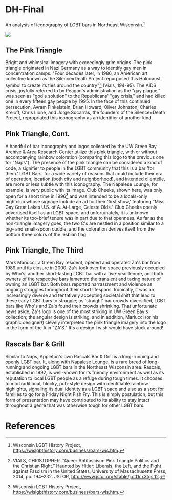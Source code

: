 # DH-Final
An analysis of iconography of LGBT bars in Northeast Wisconsin.[^2]
<param ve-image 
       label="My World Hand-Drawn Flier" 
       description="Framed poster for My World, drawn by then-owner, Bob Hackl." 
       license="public domain" 
       url="https://github.com/Votiaw09/Imagas/blob/main/Rainbow%20Over%20Wisconsin,%20My%20World%20flier.jpg?raw=true">

<a href="https://juncture-digital.org"><img src="https://juncture-digital.org/images/ve-button.png"></a>

<param ve-config 
       title="Where Everybody Knows Your Name: LGBT Bars in Northeast Wisconsin"
       author="Austin Votis"
       banner="https://github.com/Votiaw09/Imagas/blob/main/dh%20final%20banner.jpg?raw=true" 
       layout="vertical">

## The Pink Triangle

Bright and whimsical imagery with exceedingly grim origins. The pink triangle originated in Nazi Germany as a way to identify gay men in concentration camps. "Four decades later, in 1986, an American art collective known as the Silence=Death Project repurposed this Holocaust symbol to create its ties around the country"[^1] (Vials, 194-95). The AIDS crisis, joyfully referred to by Reagan's administration as the "gay plague," was seen as "god's solution" to the Republicans' "gay crisis," and had killed one in every fifteen gay people by 1995. In the face of this continued persecution, Avram Finkelstein, Brian Howard, Oliver Johnston, Charles Kreloff, Chris Lione, and Jorge Socarrás, the founders of the Silence=Death Project, repropriated this iconography as an identifier of another kind.
<param ve-image 
       label="Napalese Lounge Logo" 
       description="Logo of the Napalese Lounge in Green Bay" 
       license="public domain" 
       url="https://github.com/Votiaw09/Imagas/blob/main/Copy%20of%20Eiler%20-%20Napalese%20Lounge%20Logo%20(1).jpg?raw=true">

## Pink Triangle, Cont.

A handful of bar iconography and logos collected by the UW Green Bay Archive & Area Research Center utilize this pink triangle, with or without accompanying rainbow coloration (comparing this logo to the previous one for "Naps"). The presence of the pink triangle can be considered a kind of code, a signifier to people in the LGBT community that this is a bar 'for them.' LGBT Bars, for a wide variety of reasons that could include their era of operation, location (both city and neighborhood), and intended clientelle, are more or less subtle with this iconography. The Napalese Lounge, for example, is very public with its image. Club Cheeks, shown here, was only open for a short time in 1996[^2] and was intended to be a locals-only nightclub whose signage include an ad for their 'first show,' featuring "Miss Gay Great Lakes U.S. of A. At-Large, Celeste Olds." Club Cheeks openly advertised itself as an LGBT space, and unfortunately, it is unknown whether its too-brief tenure was in part due to that openness. As far as the non-triangle imagery goes, the two C's are nestled in a position similar to a big- and small-spoon cuddle, and the coloration derives itself from the bottom three colors of the lesbian flag.
<param ve-image 
       label="Club Cheeks Logo" 
       description="T-shirt logo of Club Cheeks in Green Bay" 
       license="public domain" 
       url="https://raw.githubusercontent.com/Votiaw09/Imagas/main/Votis%2C%20Austin002.jpg">
       
<param ve-map>
<param ve-map-layer "coordinates":[-88.0238199999993,44.514390100461554],"type":"Point">
       
## Pink Triangle, The Third

Mark Mariucci, a Green Bay resident, opened and operated Za's bar from 1989 until its closure in 2000. Za's took over the space previously occupied by Who's, another short-lasting LGBT bar with a five-year tenure, and both owners of the respective bars lamented the transient and taxing nature of owning an LGBT bar. Both bars reported harrassment and violence as ongoing struggles throughout their short lifespans. Ironically, it was an increasingly diverse and tentatively accepting societal shift that lead to these early LGBT bars to struggle; as 'straight' bar crowds diversified, LGBT bars like Who's and Za's found their crowds shrinking. That unfortunate news aside, Za's logo is one of the most striking in UW Green Bay's collection; the angular design is striking, and in addition, Mariucci (or his graphic designer!) clevely interpreted the pink triangle imagery into the logo in the form of the A in "ZA'S." It's a design I wish would have stuck around! 

<param ve-image 
       label="Za's t-shirt logo" 
       description="A t-shirt design for Za's Bar, est. 1989-2000" 
       license="public domain" 
       url="https://raw.githubusercontent.com/Votiaw09/Imagas/main/Za_s%20t-shirt.jpg">

## Rascals Bar & Grill

Similar to Naps, Appleton's own Rascals Bar & Grill is a long-running and openly LGBT bar. It, along with Napalese Lounge, is a rare breed of long-running and ongoing LGBT bars in the Northeast Wisconsin area. Rascals, established in 1992, is well-known for its friendly environment as well as its reputation to local LGBT people as a refuge during tough times. It chooses to mix traditional, blocky, pub-style design with identifiable rainbow highlights, signaling its dual identity as a LGBT space and also as a spot for families to go for a Friday Night Fish Fry. This is simply postulation, but this form of presentation may have contributed to its ability to stay intact throughout a genre that was otherwise tough for other LGBT bars.

<param ve-image 
       label="Rascals 1990" 
       description="A group of people standing outside the Rascals Bar sign" 
       license="public domain" 
       url="https://github.com/Votiaw09/Imagas/blob/main/Rascals%201990-1995001.jpg?raw=true">
<param ve-image 
       label="Rascals Business Card" 
       description="A color-printed business card for Rascals Bar & Grill featuring rainbow coloration." 
       license="public domain" 
       url="https://github.com/Votiaw09/Imagas/blob/main/Votis,%20Austin009.jpg?raw=true">

# References

[^1]: VIALS, CHRISTOPHER. “Queer Antifascism: Pink Triangle Politics and the Christian Right.” Haunted by Hitler: Liberals, the Left, and the Fight against Fascism in the United States, University of Massachusetts Press, 2014, pp. 194–232. JSTOR, http://www.jstor.org/stable/j.ctt1cx3tgs.12.
[^2]: Wisconsin LGBT History Project, https://wislgbthistory.com/business/bars-wis.htm.
